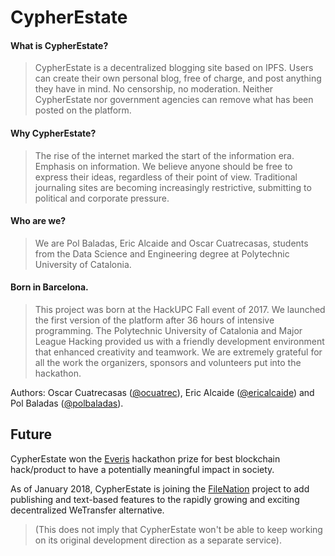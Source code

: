 # CypherEstate
#### What is CypherEstate?

>CypherEstate is a decentralized blogging site based on IPFS. Users can create their own personal blog, free of charge, and post anything they have in mind. No censorship, no moderation. Neither CypherEstate nor government agencies can remove what has been posted on the platform.

#### Why CypherEstate?

>The rise of the internet marked the start of the information era. Emphasis on information. We believe anyone should be free to express their ideas, regardless of their point of view. Traditional journaling sites are becoming increasingly restrictive, submitting to political and corporate pressure.

#### Who are we?

>We are Pol Baladas, Eric Alcaide and Oscar Cuatrecasas, students from the Data Science and Engineering degree at Polytechnic University of Catalonia.

#### Born in Barcelona.

>This project was born at the HackUPC Fall event of 2017. We launched the first version of the platform after 36 hours of intensive programming. The Polytechnic University of Catalonia and Major League Hacking provided us with a friendly development environment that enhanced creativity and teamwork. We are extremely grateful for all the work the organizers, sponsors and volunteers put into the hackathon.

Authors: Oscar Cuatrecasas ([@ocuatrec](https://github.com/Ocuatrec/)), Eric Alcaide ([@ericalcaide](https://github.com/ericAlcaide)) and Pol Baladas ([@polbaladas](https://github.com/PolBaladas/)).

## Future

CypherEstate won the [Everis](https://www.everis.com/spain/es) hackathon prize for best blockchain hack/product to have a potentially meaningful impact in society.

As of January 2018, CypherEstate is joining the [FileNation](https://github.com/FileNation/) project to add publishing and text-based features to the rapidly growing and exciting decentralized WeTransfer alternative.

> (This does not imply that CypherEstate won't be able to keep working on its original development direction as a separate service).
